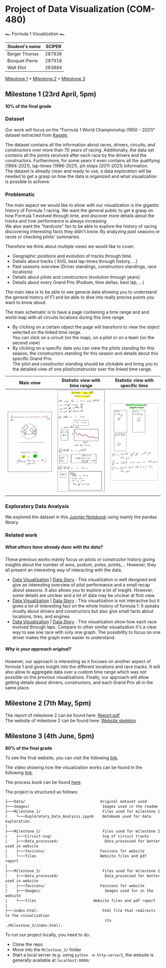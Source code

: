 # Project of Data Visualization (COM-480)

🏎 Formula 1 Visualization 🏎️

| Student's name | SCIPER |
| -------------- | ------ |
| Berger Thomas | 287838 |
| Bouquet Pierre | 287916 |
| Walt Eliot | 263884 |

[Milestone 1](#milestone-1-23rd-april-5pm) • [Milestone 2](#milestone-2-7th-may-5pm) • [Milestone 3](#milestone-3-4th-june-5pm)

## Milestone 1 (23rd April, 5pm)

**10% of the final grade**

### Dataset

Our work will focus on the "Formula 1 World Championship (1950 - 2021)" dataset extracted from [Kaggle](https://www.kaggle.com/rohanrao/formula-1-world-championship-1950-2020).

The dataset contains all the information about races, drivers, circuits, and constructors over more than 70 years of racing. Additionally, the data set contains all the points received after each race by the drivers and the constructors. Furthermore, for some years it even contains all the qualifying (1994-2021), lap-times (1996-2021), pit-stops (2011-2021) information.<br>
The dataset is already clean and ready to use, a data exploration will be needed to get a grasp on how the data is organized and what visualization is possible to achieve.


### Problematic

The main aspect we would like to show with our visualization is the gigantic history of Formula 1 racing. We want the general public to get a grasp on how Formula 1 evolved through time, and discover more details about the tracks and how performance is always increasing.<br>
We also want the "hardcore" fan to be able to explore the history of racing discovering interesting facts they didn't know. By analyzing past seasons or races or checking pilots' summaries.

Therefore we think about multiple views we would like to cover.
 - Geographic positions and evolution of tracks through time.
 - Details about tracks ( SVG, best lap-times through history, ...)
 - Past seasons overview (Driver standings, constructors standings, race locations)
 - Details about pilots and constructors (evolution through years)
 - Details about every Grand Prix (Podium, time deltas, best lap, ...)

The main idea is to be able to see general data allowing you to understand the general history of F1 and be able to dive into really precise points you want to know about.

The main schematic is to have a page containing a time range and and world map with all circuits locations during this time range.<br>
 - By clicking on a certain object the page will transform to view the object selected on the linked time range. <br>You can click on a circuit (on the map), on a pilot or on a team (on the second view)<br>
 - By clicking on a specific date you can view the pilots standing for this season, the constructors standing for this season and details about this specific Grand Prix.<br>The pilot and constructor standing should be clickable and bring you to the detailed view of one pilot/constructor over the linked time range.<br>

<p align="center">

| Main view | Statistic view with time range | Statistic view with specific time |
| :---------------: | :--------------------------------------------------: | :------------------------------------------------------: |
| <img src="/Images/Main_view.jpeg" width="300" > | <img src="/Images/Stat_View_time_range.jpeg" width="300" > | <img src="/Images/Stat_View_specific_time.jpeg" width="300" > |

</p>

### Exploratory Data Analysis

We explored the dataset in this [Jupyter Notebook](/Milestone_1/Exploratory_Data_Analysis.ipynb) using mainly the pandas library.  

### Related work

##### What others have already done with the data?

These previous works mainly focus on pilots or constructor history giving insights about the number of wins, podium, poles, points,... However, they all present an interesting way of interacting with the data.
 - [Data Visualization](https://f1-goat.herokuapp.com/#!/dashboard) | [Data Story](https://jasonjpaul.squarespace.com/formula-1-data-vis) : This visualization is well designed and give an interesting overview of pilot performance and a small recap about seasons. It also allows you to explore a lot of insight. However, some details are unclear and a lot of data may be unclear at first view.
 - [Data Visualization](https://public.tableau.com/en-us/gallery/visual-history-formula-1) | [Data Story](https://public.tableau.com/en-us/s/blog/2019/07/behind-viz-james-smith-talks-illustrator-tableau-public-and-formula-1) : This visualization is not interactive but it gives a lot of interesting fact on the whole history of formula 1. It speaks mostly about drivers and constructors but also give small facts about locations, tires, and engines
 - [Data Visualization](https://davidor.github.io/formula1-lap-charts/#/) | [Data Story](https://github.com/davidor/formula1-lap-charts) : This visualization show how each race evolved through laps. Compare to other similar visualization it's a clear way to see one race with only one graph. The possibility to focus on one driver makes the graph even easier to understand.

##### Why is your approach original?
However, our approach is interesting as it focuses on another aspect of formula 1 and gives insight into the different locations and race tracks. It will also allow to aggregate data over a custom time range which was not possible on the previous visualizations. Finally, our approach will allow getting details about drivers, constructors, and each Grand Prix all in the same place.


## Milestone 2 (7th May, 5pm)

The report of milestone 2 can be found here: [Report pdf](/Milestone_2/Report_Milestone2.pdf)<br>
The website of milestone 2 can be found here:  [Website skeleton](https://com-480-data-visualization.github.io/data-visualization-project-2021-the-looney-tunes/Milestone_2/index.html)


## Milestone 3 (4th June, 5pm)

**80% of the final grade**

To see the final website, you can visit the following [link](https://com-480-data-visualization.github.io/data-visualization-project-2021-the-looney-tunes/Milestone_3/index.html).

The video showing how the visualization works can be found in the following [link](https://www.youtube.com/watch?v=TbKRwhvaats).

The process book can be found [here](/Milestone_3/ProcessBook.pdf).

The project is structured as follows:

```       
├───Data/             				       Original dataset used
├───Images/      				            Images used in the readme
├───Milestone_1/         		            Files used for milestone 1
|    └───Exploratory_Data_Analysis.ipynb 	Notebook used for data exploration.       
|
├───Milestone_2/         			        Files used for milestone 2
|    ├───Circuit-svg/				        Svg of circuit tracks
|    ├───Data_processed/			         Data_processed for better used in website
|    ├───favicons/				           Favicons for website
|    └───files				               Website files and pdf report        
|
├───Milestone_3/         			        Files used for milestone 2
|    ├───Data_processed/			         Data_processed for better used in website
|    ├───favicons/				           Favicons for website
|    ├───Images/				             Images used for in the website
|    └───files			               	Website files and pdf report        
|
├───index.html: 			             	html file that redirects to the visualization
                                             (to ./Milestone_3/index.html).
```

To run our project locally, you need to do:

- Clone the repo
- Move into the `Milestone_3/` folder
- Start a local server (e.g. using ```python -m http-server```), the website is generally available at ```localhost:8000/```
